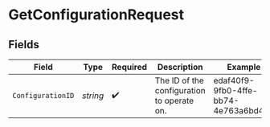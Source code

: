 # GetConfigurationRequest


## Fields

| Field                                      | Type                                       | Required                                   | Description                                | Example                                    |
| ------------------------------------------ | ------------------------------------------ | ------------------------------------------ | ------------------------------------------ | ------------------------------------------ |
| `ConfigurationID`                          | *string*                                   | :heavy_check_mark:                         | The ID of the configuration to operate on. | edaf40f9-9fb0-4ffe-bb74-4e763a6bd471       |
